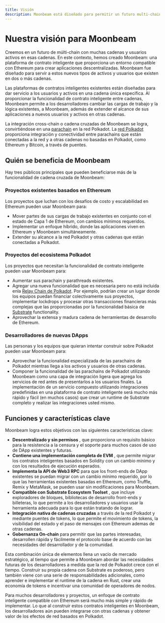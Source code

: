 ```yaml
---
title: Visión
description: Moonbeam está diseñado para permitir un futuro multi-chain, donde los usuarios y activos pueden moverse libremente a través de muchas cadenas especializadas y heterogéneas.
---
```


# Nuestra visión para Moonbeam

Creemos en un futuro de múlti-chain con muchas cadenas y usuarios activos en esas cadenas. En este contexto, hemos creado Moonbeam: una plataforma de contrato inteligente que proporciona un entorno compatible con Ethereum para crear aplicaciones descentralizadas. Moonbeam fue diseñado para servir a estos nuevos tipos de activos y usuarios que existen en dos o más cadenas.

Las plataformas de contratos inteligentes existentes están diseñadas para dar servicio a los usuarios y activos en una cadena única específica. Al proporcionar la funcionalidad de contrato inteligente entre cadenas, Moonbeam permite a los desarrolladores cambiar las cargas de trabajo y la lógica existentes, a Moonbeam, además de extender el alcance de sus aplicaciones a nuevos usuarios y activos en otras cadenas.

La integración cross-chain o cadena cruzadas de Moonbeam se logra, convirtiéndose en una [parachain](/resources/glossary/#parachains) en la red Polkadot.  La [red Polkadot](/resources/glossary/#polkadot) proporciona integración y conectividad entre parachains que están conectadas a la red y a otras cadenas no basadas en Polkadot, como Ethereum y Bitcoin, a través de puentes. 

## Quién se beneficia de Moonbeam

Hay tres públicos principales que pueden beneficiarse más de la funcionalidad de cadena cruzada de Moonbeam:

### Proyectos existentes basados en Ethereum

Los proyectos que luchan con los desafíos de costo y escalabilidad en Ethereum pueden usar Moonbeam para:

 - Mover partes de sus cargas de trabajo existentes en conjunto con el estado de Capa 1 de Ethereum, con cambios mínimos requeridos.
 - Implementar un enfoque híbrido, donde las aplicaciones viven en Ethereum y Moonbeam simultáneamente.  
 - Extender su alcance a la red Polkadot y otras cadenas que están conectadas a Polkadot.  

### Proyectos del ecosistema Polkadot

Los proyectos que necesitan la funcionalidad de contrato inteligente pueden usar Moonbeam para:

 - Aumentar sus parachain y parathreads existentes. 
 - Agregar una nueva funcionalidad que es necesaria pero no está incluida enla  [Relay Chain de Polkadot](/resources/glossary/#relay-chain). Por ejemplo, podrían crear un lugar donde los equipos puedan financiar colectivamente sus proyectos, implementar lockdrops y procesar otras transacciones financieras más complejas que las proporcionadas por la funcionalidad básica de [Substrate](/resources/glossary/#substrate) functionality.  
 - Aprovechar la extensa y madura cadena de herramientas de desarrollo de Ethereum. 

### Desarrolladores de nuevas DApps

Las personas y los equipos que quieran intentar construir sobre Polkadot pueden usar Moonbeam para:

 - Aprovechar la funcionalidad especializada de las parachains de Polkadot mientras llega a los activos y usuarios de otras cadenas. 
 - Componer la funcionalidad de las parachains de Polkadot utilizando Moonbeam como una capa de integración ligera que agrega los servicios de red antes de presentarlos a los usuarios finales. La implementación de un servicio compuesto utilizando integraciones predefinidas en una plataforma de contrato inteligente será mucho más rápido y fácil (en muchos casos) que crear un runtime de Substrate completo y realizar las integraciones usted mismo.


## Funciones y características clave

Moonbeam logra estos objetivos con las siguientes características clave:

 - **Descentralizado y sin permisos** , que proporciona un requisito básico para la resistencia a la censura y el soporte para muchos casos de uso de DApp existentes y futuras.  
 - **Contiene una implementación completa de EVM** , que permite migrar los contratos inteligentes basados en Solidity con un cambio mínimo y con los resultados de ejecución esperados.
 - **Implementa la API de Web3 RPC**  para que los front-ends de DApp existentes se puedan migrar con un cambio mínimo requerido, por lo que las herramientas existentes basadas en Ethereum, como Truffle, Remix y MetaMask, se pueden usar sin modificaciones para Moonbeam.
 - **Compatible con Substrate Ecosystem Toolset** , que incluye exploradores de bloques, bibliotecas de desarrollo front-ends y billeteras, lo que permite a los desarrolladores y usuarios usar la herramienta adecuada para lo que están tratando de lograr.
 - **Integración nativa de cadenas cruzadas** a través de la red Polkadot y mediante puentes de tokens, lo que permite el movimiento de tokens, la visibilidad del estado y el paso de mensajes con Ethereum ademas de otras cadenas. 
 - **Gobernanza On-chain** para permitir que las partes interesadas, desarrollen rápida y fácilmente el protocolo base de acuerdo con las necesidades del desarrollador y de la comunidad.  

Esta combinación única de elementos llena un vacío de mercado estratégico, al tiempo que permite a Moonbeam abordar las necesidades futuras de los desarrolladores a medida que la red de Polkadot crece con el tiempo. Construir su propia cadena con Substrate es poderoso, pero también viene con una serie de responsabilidades adicionales, como aprender e implementar el runtime de la cadena en Rust, crear una economía de tokens e incentivar una comunidad de operadores de nodos.

Para muchos desarrolladores y proyectos, un enfoque de contrato inteligente compatible con Ethereum será mucho más simple y rápido de implementar. Lo que  al construir estos contratos inteligentes en Moonbeam, los desarrolladores aún pueden integrarse con otras cadenas y obtener valor de los efectos de red basados en Polkadot.
